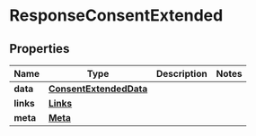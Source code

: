 

# ResponseConsentExtended


## Properties

| Name | Type | Description | Notes |
|------------ | ------------- | ------------- | -------------|
|**data** | [**ConsentExtendedData**](ConsentExtendedData.md) |  |  |
|**links** | [**Links**](Links.md) |  |  |
|**meta** | [**Meta**](Meta.md) |  |  |




